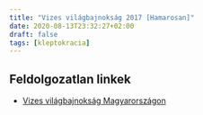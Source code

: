 ```yaml
---
title: "Vizes világbajnokság 2017 [Hamarosan]"
date: 2020-08-13T23:32:27+02:00
draft: false
tags: [kleptokracia]
---
```


## Feldolgozatlan linkek

- [Vizes világbajnokság Magyarországon](https://index.hu/aktak/vizes_vilagbajnoksag_vb_dagaly_uszoarena_koltsegek_margitsziget_hajos_alfred_balaton_uszoda/)
